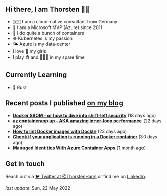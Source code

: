 ## Hi there, I am Thorsten 👋🏼

- 🇩🇪 I am a cloud-native consultant from Germany
- 🔷 I am a Microsoft MVP (Azure) since 2011
- 🐳 I do quite a bunch of containers
- ☸️ Kubernetes is my passion
- 🌤 Azure is my data-center
- I love 💞 my girls
- I play ⚽️ and 🏃🏻‍♂️ in my spare time

## Currently Learning

- 🦀 Rust

## Recent posts I published [on my blog](https://thorsten-hans.com)

- **[Docker SBOM - or how to dive into shift-left security](https://www.thorsten-hans.com/docker-sbom-dive-into-shift-left-security/)** (18 days ago)
- **[az containerapp up - AKA amazing inner-loop performance](https://www.thorsten-hans.com/az-containerapp-aka-amazing-loop-performance/)** (22 days ago)
- **[How to lint Docker images with Dockle](https://www.thorsten-hans.com/lint-docker-images-with-dockle/)** (23 days ago)
- **[Check if your application is running in a Docker container](https://www.thorsten-hans.com/check-if-application-is-running-in-docker-container/)** (30 days ago)
- **[Managed Identities With Azure Container Apps](https://www.thorsten-hans.com/managed-identities-with-azure-container-apps/)** (1 month ago)

## Get in touch

Reach out via [🐦 Twitter at @ThorstenHans](https://twitter.com/ThorstenHans) or find me on [LinkedIn](https://linkedin.com/in/ThorstenHans).

_last update_: Sun, 22 May 2022
